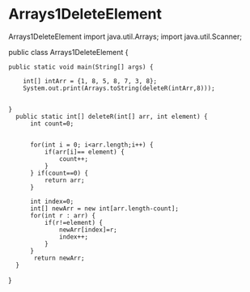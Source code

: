 # Arrays1DeleteElement
Arrays1DeleteElement
import java.util.Arrays;
import java.util.Scanner;

public class Arrays1DeleteElement {

	public static void main(String[] args) {
       
        int[] intArr = {1, 8, 5, 8, 7, 3, 8};
        System.out.print(Arrays.toString(deleteR(intArr,8)));
        
        
	}    
      public static int[] deleteR(int[] arr, int element) {
    	  int count=0;
    	  
    	 
    	  for(int i = 0; i<arr.length;i++) {
    		  if(arr[i]== element) {
    			  count++;
    		  }
    	  } if(count==0) {
    		  return arr;
    	  } 
    	   
    	  int index=0;
    	  int[] newArr = new int[arr.length-count];
    	  for(int r : arr) {
    		  if(r!=element) {
    			  newArr[index]=r;
    			  index++;
    		  }
    	  }
    	   return newArr;
      }
}
    	     
    	     
    	     
